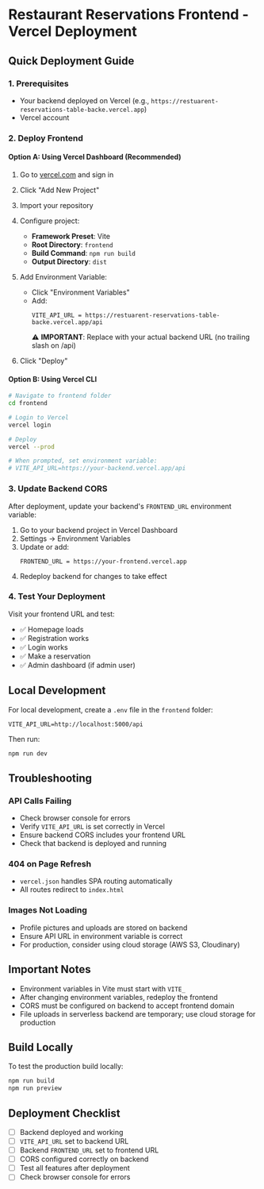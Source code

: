 # Restaurant Reservations Frontend - Vercel Deployment

## Quick Deployment Guide

### 1. Prerequisites
- Your backend deployed on Vercel (e.g., `https://restuarent-reservations-table-backe.vercel.app`)
- Vercel account

### 2. Deploy Frontend

#### Option A: Using Vercel Dashboard (Recommended)

1. Go to [vercel.com](https://vercel.com) and sign in
2. Click "Add New Project"
3. Import your repository
4. Configure project:
   - **Framework Preset**: Vite
   - **Root Directory**: `frontend`
   - **Build Command**: `npm run build`
   - **Output Directory**: `dist`

5. Add Environment Variable:
   - Click "Environment Variables"
   - Add: 
     ```
     VITE_API_URL = https://restuarent-reservations-table-backe.vercel.app/api
     ```
     ⚠️ **IMPORTANT**: Replace with your actual backend URL (no trailing slash on /api)

6. Click "Deploy"

#### Option B: Using Vercel CLI

```bash
# Navigate to frontend folder
cd frontend

# Login to Vercel
vercel login

# Deploy
vercel --prod

# When prompted, set environment variable:
# VITE_API_URL=https://your-backend.vercel.app/api
```

### 3. Update Backend CORS

After deployment, update your backend's `FRONTEND_URL` environment variable:

1. Go to your backend project in Vercel Dashboard
2. Settings → Environment Variables
3. Update or add:
   ```
   FRONTEND_URL = https://your-frontend.vercel.app
   ```
4. Redeploy backend for changes to take effect

### 4. Test Your Deployment

Visit your frontend URL and test:
- ✅ Homepage loads
- ✅ Registration works
- ✅ Login works
- ✅ Make a reservation
- ✅ Admin dashboard (if admin user)

## Local Development

For local development, create a `.env` file in the `frontend` folder:

```env
VITE_API_URL=http://localhost:5000/api
```

Then run:
```bash
npm run dev
```

## Troubleshooting

### API Calls Failing
- Check browser console for errors
- Verify `VITE_API_URL` is set correctly in Vercel
- Ensure backend CORS includes your frontend URL
- Check that backend is deployed and running

### 404 on Page Refresh
- `vercel.json` handles SPA routing automatically
- All routes redirect to `index.html`

### Images Not Loading
- Profile pictures and uploads are stored on backend
- Ensure API URL in environment variable is correct
- For production, consider using cloud storage (AWS S3, Cloudinary)

## Important Notes

- Environment variables in Vite must start with `VITE_`
- After changing environment variables, redeploy the frontend
- CORS must be configured on backend to accept frontend domain
- File uploads in serverless backend are temporary; use cloud storage for production

## Build Locally

To test the production build locally:

```bash
npm run build
npm run preview
```

## Deployment Checklist

- [ ] Backend deployed and working
- [ ] `VITE_API_URL` set to backend URL
- [ ] Backend `FRONTEND_URL` set to frontend URL
- [ ] CORS configured correctly on backend
- [ ] Test all features after deployment
- [ ] Check browser console for errors

